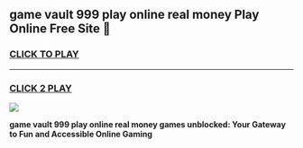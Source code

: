
## game vault 999 play online real money Play Online Free Site 👋
<h3>
<a href="https://download.freeplayer.one?title=game_vault_999_play_online_real_money&ref=21F">CLICK TO PLAY</a></h3>
<hr>

<h3>
<a href="https://download.freeplayer.one?title=game_vault_999_play_online_real_money&ref=21F">CLICK 2 PLAY</a>
  
</h3>

<a href="https://download.freeplayer.one?title=game_vault_999_play_online_real_money&ref=21F"><img src="https://cdnb.artstation.com/p/assets/images/images/032/539/853/original/anto-thomas-button-gif.gif"></a>


**game vault 999 play online real money games unblocked: Your Gateway to Fun and Accessible Online Gaming**
